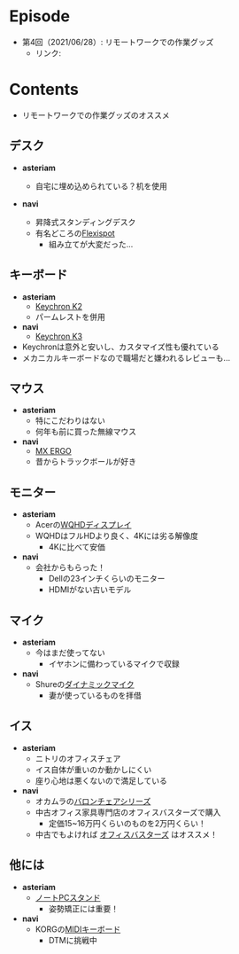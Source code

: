 # Episode
- 第4回（2021/06/28）: リモートワークでの作業グッズ
    - リンク:

# Contents
- リモートワークでの作業グッズのオススメ

## デスク
- **asteriam**
    - 自宅に埋め込められている？机を使用

- **navi**
    - 昇降式スタンディングデスク
    - 有名どころの[Flexispot](https://flexispot.jp/)
        - 組み立てが大変だった...
    
## キーボード
- **asteriam**
    - [Keychron K2](https://www.keychron.com/products/keychron-k2-wireless-mechanical-keyboard)
    - パームレストを併用
- **navi**
    - [Keychron K3](https://www.keychron.com/products/keychron-k3-wireless-mechanical-keyboard)
- Keychronは意外と安いし、カスタマイズ性も優れている
- メカニカルキーボードなので職場だと嫌われるレビューも...

## マウス
- **asteriam**
    - 特にこだわりはない
    - 何年も前に買った無線マウス
- **navi**
    - [MX ERGO](https://www.logicool.co.jp/ja-jp/products/mice/mx-ergo-wireless-trackball-mouse.910-005183.html)
    - 昔からトラックボールが好き

## モニター
- **asteriam**
    - Acerの[WQHDディスプレイ](https://www.amazon.co.jp/gp/product/B084B948TK/ref=ppx_yo_dt_b_asin_title_o06_s00)
    - WQHDはフルHDより良く、4Kには劣る解像度
        - 4Kに比べて安価
- **navi**
    - 会社からもらった！
        - Dellの23インチくらいのモニター
        - HDMIがない古いモデル

## マイク
- **asteriam**
    - 今はまだ使ってない
        - イヤホンに備わっているマイクで収録
- **navi**
    - Shureの[ダイナミックマイク](https://amzn.to/3dgucDk)
        - 妻が使っているものを拝借
    
## イス
- **asteriam**
    - ニトリのオフィスチェア
    - イス自体が重いのか動かしにくい
    - 座り心地は悪くないので満足している
- **navi**
    - オカムラの[バロンチェアシリーズ](https://www.okamura.co.jp/product/seating/baron/)
    - 中古オフィス家具専門店のオフィスバスターズで購入
        - 定価15~16万円くらいのものを2万円くらい！
    - 中古でもよければ [オフィスバスターズ](https://www.officebusters.com/)
      はオススメ！
      
## 他には
- **asteriam**
    - [ノートPCスタンド](https://amzn.to/3A2OTg7)
        - 姿勢矯正には重要！
- **navi**
    - KORGの[MIDIキーボード](https://amzn.to/3jde8Gj)
        - DTMに挑戦中
    